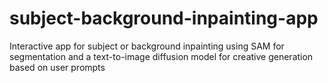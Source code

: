 # subject-background-inpainting-app
Interactive app for subject or background inpainting using SAM for segmentation and a text-to-image diffusion model for creative generation based on user prompts
